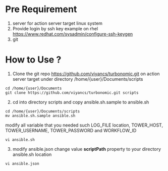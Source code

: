 Pre Requirement
===

1. server for action server target linux system
2. Provide login by ssh key example on rhel https://www.redhat.com/sysadmin/configure-ssh-keygen
3. git


How to Use ?
=======

1. Clone the git repo https://github.com/viyancs/turbonomic.git on action server target under directory /home/{user}/Documents/scripts
```
cd /home/{user}/Documents
git clone https://github.com/viyancs/turbonomic.git scripts
```
2. cd into directory scripts and copy ansible.sh.sample to ansible.sh
```
cd /home/{user}/Documents/scripts
mv ansible.sh.sample ansible.sh

```
modify all variable that you needed such LOG_FILE location, TOWER_HOST, TOWER_USERNAME, TOWER_PASSWORD and WORKFLOW_ID

```
vi ansible.sh
```

3. modify ansible.json change value <b>scriptPath</b> property to your directory ansible.sh location
```
vi ansible.json
```



